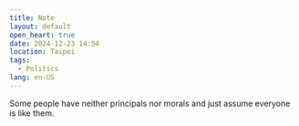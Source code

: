 ```yaml
---
title: Note
layout: default
open_heart: true
date: 2024-12-23 14:54
location: Taipei
tags: 
  - Politics
lang: en-US
---
```


Some people have neither principals nor morals and just assume everyone is like them.
